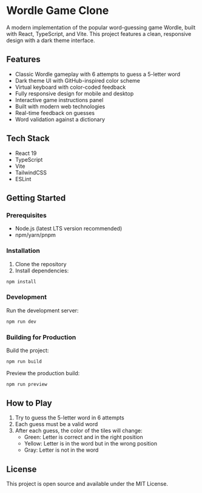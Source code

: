 # Wordle Game Clone

A modern implementation of the popular word-guessing game Wordle, built with React, TypeScript, and Vite. This project features a clean, responsive design with a dark theme interface.

## Features

- Classic Wordle gameplay with 6 attempts to guess a 5-letter word
- Dark theme UI with GitHub-inspired color scheme
- Virtual keyboard with color-coded feedback
- Fully responsive design for mobile and desktop
- Interactive game instructions panel
- Built with modern web technologies
- Real-time feedback on guesses
- Word validation against a dictionary

## Tech Stack

- React 19
- TypeScript
- Vite
- TailwindCSS
- ESLint

## Getting Started

### Prerequisites

- Node.js (latest LTS version recommended)
- npm/yarn/pnpm

### Installation

1. Clone the repository
2. Install dependencies:
```bash
npm install
```

### Development

Run the development server:
```bash
npm run dev
```

### Building for Production

Build the project:
```bash
npm run build
```

Preview the production build:
```bash
npm run preview
```

## How to Play

1. Try to guess the 5-letter word in 6 attempts
2. Each guess must be a valid word
3. After each guess, the color of the tiles will change:
   - Green: Letter is correct and in the right position
   - Yellow: Letter is in the word but in the wrong position
   - Gray: Letter is not in the word

## License

This project is open source and available under the MIT License.
